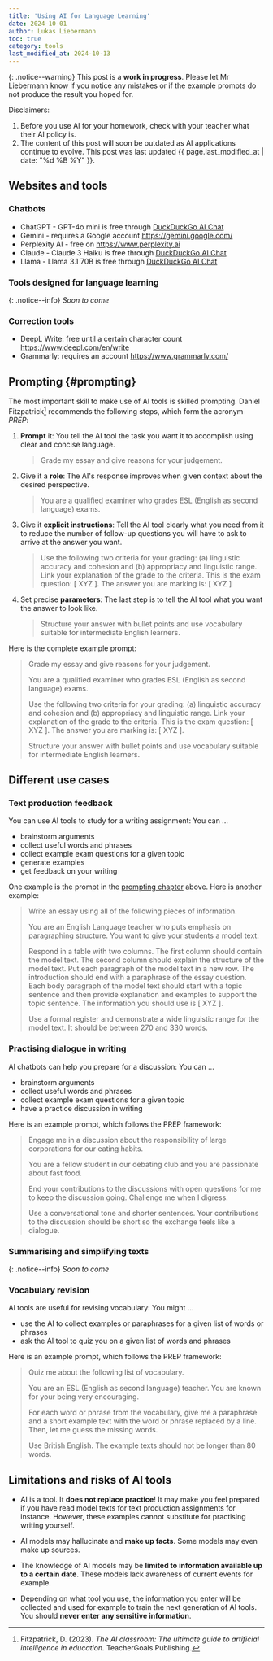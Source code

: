 ```yaml
---
title: 'Using AI for Language Learning'
date: 2024-10-01
author: Lukas Liebermann
toc: true
category: tools
last_modified_at: 2024-10-13
---
```


{: .notice--warning}
This post is a **work in progress**. Please let Mr Liebermann know if you notice
any mistakes or if the example prompts do not produce the result you hoped for.

Disclaimers:

1. Before you use AI for your homework, check with your teacher
   what their AI policy is.
2. The content of this post will soon be outdated as AI
   applications continue to evolve. This post was last updated {{ page.last_modified_at | date: "%d %B %Y" }}.

## Websites and tools

### Chatbots

- ChatGPT - GPT-4o mini is free through [DuckDuckGo AI
  Chat](https://duckduckgo.com/?q=DuckDuckGo+AI+Chat&ia=chat&duckai=1)
- Gemini - requires a Google account <https://gemini.google.com/>
- Perplexity AI - free on <https://www.perplexity.ai> 
- Claude - Claude 3 Haiku is free through [DuckDuckGo AI
  Chat](https://duckduckgo.com/?q=DuckDuckGo+AI+Chat&ia=chat&duckai=1)
- Llama - Llama 3.1 70B is free through [DuckDuckGo AI
  Chat](https://duckduckgo.com/?q=DuckDuckGo+AI+Chat&ia=chat&duckai=1)

### Tools designed for language learning

{: .notice--info}
*Soon to come*

### Correction tools

- DeepL Write: free until a certain character count
  <https://www.deepl.com/en/write>
- Grammarly: requires an account <https://www.grammarly.com/>

## Prompting {#prompting}

The most important skill to make use of AI tools is skilled prompting. Daniel
Fitzpatrick[^AI classroom] recommends the following steps, which form the
acronym *PREP*:

1. **Prompt** it: You tell the AI tool the task you want it to accomplish using
   clear and concise language. 

   > Grade my essay and give reasons for your judgement.

2. Give it a **role**: The AI's response improves when given context about the
desired perspective. 

   > You are a qualified examiner who grades ESL (English as second language)
   exams.

3. Give it **explicit instructions**: Tell the AI tool clearly what you need
from it to reduce the number of follow-up questions you will have to ask to
arrive at the answer you want.

   > Use the following two criteria for your grading: (a) linguistic accuracy
   and cohesion and (b) appropriacy and linguistic range. Link your explanation
   of the grade to the criteria. This is the exam question: [ XYZ ]. The answer
   you are marking is: [ XYZ ]

4. Set precise **parameters**: The last step is to tell the AI tool what you
want the answer to look like.

   > Structure your answer with bullet points and use vocabulary suitable for
   intermediate English learners.

Here is the complete example prompt:

> Grade my essay and give reasons for your judgement.
>
> You are a qualified examiner who grades ESL (English as second language)
> exams.
>
> Use the following two criteria for your grading: (a) linguistic accuracy and
> cohesion and (b) appropriacy and linguistic range. Link your explanation of
> the grade to the criteria. This is the exam question: [ XYZ ]. The
> answer you are marking is: [ XYZ ].
>
> Structure your answer with bullet points and use vocabulary suitable for
> intermediate English learners.

[^AI classroom]: Fitzpatrick, D. (2023). *The AI classroom: The ultimate 
  guide to artificial intelligence in education.* TeacherGoals Publishing.

## Different use cases

### Text production feedback

You can use AI tools to study for a writing assignment: You can ...

- brainstorm arguments
- collect useful words and phrases
- collect example exam questions for a given topic
- generate examples
- get feedback on your writing

One example is the prompt in the [prompting chapter](#prompting) above. Here is
another example:

> Write an essay using all of the following pieces of information.
>
> You are an English Language teacher who puts emphasis on paragraphing
> structure. You want to give your students a model text.
>
> Respond in a table with two columns. The first column should contain the
> model text. The second column should explain the structure of the model text.
> Put each paragraph of the model text in a new row. The introduction should
> end with a paraphrase of the essay question. Each body paragraph of the model
> text should start with a topic sentence and then provide explanation and
> examples to support the topic sentence. The information you should use is [
> XYZ ].
>
> Use a formal register and demonstrate a wide linguistic range for the
> model text. It should be between 270 and 330 words.

### Practising dialogue in writing

AI chatbots can help you prepare for a discussion: You can ...

- brainstorm arguments
- collect useful words and phrases
- collect example exam questions for a given topic
- have a practice discussion in writing

Here is an example prompt, which follows the PREP framework:

> Engage me in a discussion about the responsibility of large corporations for
> our eating habits.
>
> You are a fellow student in our debating club and you are passionate about
> fast food.
>
> End your contributions to the discussions with open questions for me to keep
> the discussion going. Challenge me when I digress.
>
> Use a conversational tone and shorter sentences. Your contributions to the
> discussion should be short so the exchange feels like a dialogue.

### Summarising and simplifying texts

{: .notice--info}
*Soon to come*

### Vocabulary revision

AI tools are useful for revising vocabulary: You might ...

- use the AI to collect examples or paraphrases for a given list of words or
  phrases
- ask the AI tool to quiz you on a given list of words and phrases

Here is an example prompt, which follows the PREP framework:

> Quiz me about the following list of vocabulary.
>
> You are an ESL (English as second language) teacher. You are known for your
> being very encouraging.
>
> For each word or phrase from the vocabulary, give me a paraphrase and a short
> example text with the word or phrase replaced by a line. Then, let me guess
> the missing words.
>
> Use British English. The example texts should not be longer than 80 words.

## Limitations and risks of AI tools

- AI is a tool. It **does not replace practice**! It may make you feel prepared
  if you have read model texts for text production assignments for instance.
  However, these examples cannot substitute for practising writing yourself.

- AI models may hallucinate and **make up facts**. Some models may even make up
  sources.

- The knowledge of AI models may be **limited to information available up to a
  certain date**. These models lack awareness of current events for example.

- Depending on what tool you use, the information you enter will be collected
  and used for example to train the next generation of AI tools. You should
  **never enter any sensitive information**.
